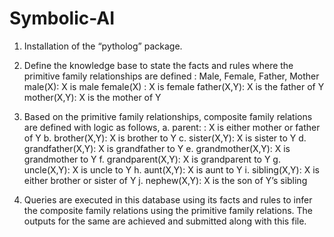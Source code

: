 # Symbolic-AI

1. Installation of the “pytholog” package.
2. Define the knowledge base to state the facts and rules where the primitive
family relationships are defined : Male, Female, Father, Mother
male(X): X is male
female(X) : X is female
father(X,Y): X is the father of Y
mother(X,Y): X is the mother of Y
3. Based on the primitive family relationships, composite family relations are
defined with logic as follows,
a. parent: : X is either mother or father of Y
b. brother(X,Y): X is brother to Y
c. sister(X,Y): X is sister to Y
d. grandfather(X,Y): X is grandfather to Y
e. grandmother(X,Y): X is grandmother to Y
f. grandparent(X,Y): X is grandparent to Y
g. uncle(X,Y): X is uncle to Y
h. aunt(X,Y): X is aunt to Y
i. sibling(X,Y): X is either brother or sister of Y
j. nephew(X,Y): X is the son of Y’s sibling

4. Queries are executed in this database using its facts and rules to infer the
composite family relations using the primitive family relations. The outputs
for the same are achieved and submitted along with this file.

